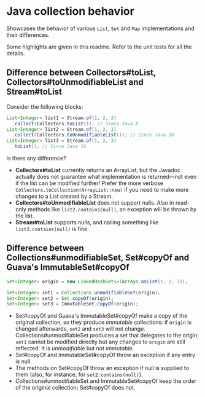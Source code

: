 # Java collection behavior

Showcases the behavior of various `List`, `Set` and `Map` implementations and their
differences.

Some highlights are given in this readme. Refer to the unit tests for all the details.

## Difference between Collectors#toList, Collectors#toUnmodifiableList and Stream#toList
Consider the following blocks:
```java
List<Integer> list1 = Stream.of(1, 2, 3)
  .collect(Collectors.toList()); // Since Java 8
List<Integer> list2 = Stream.of(1, 2, 3)
  .collect(Collectors.toUnmodifiableList()); // Since Java 10
List<Integer> list3 = Stream.of(1, 2, 3)
  .toList(); // Since Java 16
```

Is there any difference?
- **Collectors#toList** currently returns an ArrayList, but the Javadoc actually does not guarantee what implementation is
  returned—not even if the list can be modified further! Prefer the more verbose 
  `Collectors.toCollection(ArrayList::new)` if you need to make more changes to a List created by a Stream.
- **Collectors#toUnmodifiableList** does not support nulls. Also in read-only methods like `list2.contains(null)`, an
  exception will be thrown by the list.
- **Stream#toList** supports nulls, and calling something like `list3.contains(null)` is fine.

## Difference between Collections#unmodifiableSet, Set#copyOf and Guava's ImmutableSet#copyOf
```java
Set<Integer> origin = new LinkedHashSet<>(Arrays.asList(1, 2, 3));

Set<Integer> set1 = Collections.unmodifiableSet(origin);
Set<Integer> set2 = Set.copyOf(origin);
Set<Integer> set3 = ImmutableSet.copyOf(origin);
```

- Set#copyOf and Guava's ImmutableSet#copyOf make a copy of the original collection, so they produce _immutable_
  collections: if `origin` is changed afterwards, `set2` and `set3` will not change. Collections#unmodifiableSet
  produces a set that delegates to the origin; `set1` cannot be modified directly but any changes to `origin` are
  still reflected. It is _unmodifiable_  but not _immutable_.
- Set#copyOf and ImmutableSet#copyOf throw an exception if any entry is null.
- The methods on Set#copyOf throw an exception if null is supplied to them (also, for instance, for
  `set2.contains(null)`).
- Collections#unmodifiableSet and ImmutableSet#copyOf keep the order of the original collection; Set#copyOf does not.
